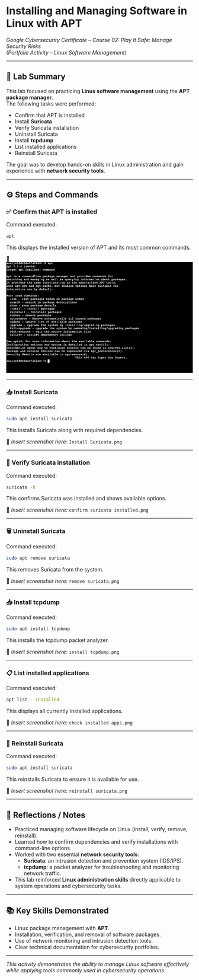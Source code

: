 # Installing and Managing Software in Linux with APT  
*Google Cybersecurity Certificate – Course 02: Play It Safe: Manage Security Risks*  
*(Portfolio Activity – Linux Software Management)*  

---

## 🎯 Lab Summary  
This lab focused on practicing **Linux software management** using the **APT package manager**.  
The following tasks were performed:  

- Confirm that APT is installed  
- Install **Suricata**  
- Verify Suricata installation  
- Uninstall Suricata  
- Install **tcpdump**  
- List installed applications  
- Reinstall Suricata  

The goal was to develop hands-on skills in Linux administration and gain experience with **network security tools**.

---

## ⚙️ Steps and Commands  

### ✅ Confirm that APT is installed  
Command executed:  
```bash
apt
```  
This displays the installed version of APT and its most common commands.  

📸 ![Confirm APT installed](../assets/img/confirm-apt-is-installed.png)

---
### 📥 Install Suricata  
Command executed:  
```bash
sudo apt install suricata
```  
This installs Suricata along with required dependencies.  

📸 *Insert screenshot here:* `Install Suricata.png`

---

### 🔎 Verify Suricata installation  
Command executed:  
```bash
suricata -h
```  
This confirms Suricata was installed and shows available options.  

📸 *Insert screenshot here:* `confirm suricata installed.png`

---

### 🗑️ Uninstall Suricata  
Command executed:  
```bash
sudo apt remove suricata
```  
This removes Suricata from the system.  

📸 *Insert screenshot here:* `remove suricata.png`

---

### 📥 Install tcpdump  
Command executed:  
```bash
sudo apt install tcpdump
```  
This installs the tcpdump packet analyzer.  

📸 *Insert screenshot here:* `install tcpdump.png`

---

### 📋 List installed applications  
Command executed:  
```bash
apt list --installed
```  
This displays all currently installed applications.  

📸 *Insert screenshot here:* `check installed apps.png`

---

### 🔄 Reinstall Suricata  
Command executed:  
```bash
sudo apt install suricata
```  
This reinstalls Suricata to ensure it is available for use.  

📸 *Insert screenshot here:* `reinstall suricata.png`

---

## 🧠 Reflections / Notes  
- Practiced managing software lifecycle on Linux (install, verify, remove, reinstall).  
- Learned how to confirm dependencies and verify installations with command-line options.  
- Worked with two essential **network security tools**:  
  - **Suricata**: an intrusion detection and prevention system (IDS/IPS).  
  - **tcpdump**: a packet analyzer for troubleshooting and monitoring network traffic.  
- This lab reinforced **Linux administration skills** directly applicable to system operations and cybersecurity tasks.  

---

## 📚 Key Skills Demonstrated  
- Linux package management with **APT**.  
- Installation, verification, and removal of software packages.  
- Use of network monitoring and intrusion detection tools.  
- Clear technical documentation for cybersecurity portfolios.  

---

*This activity demonstrates the ability to manage Linux software effectively while applying tools commonly used in cybersecurity operations.*

